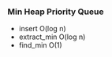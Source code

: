 ### Min Heap Priority Queue

* insert           O(log n)
* extract_min      O(log n)
* find_min         O(1)